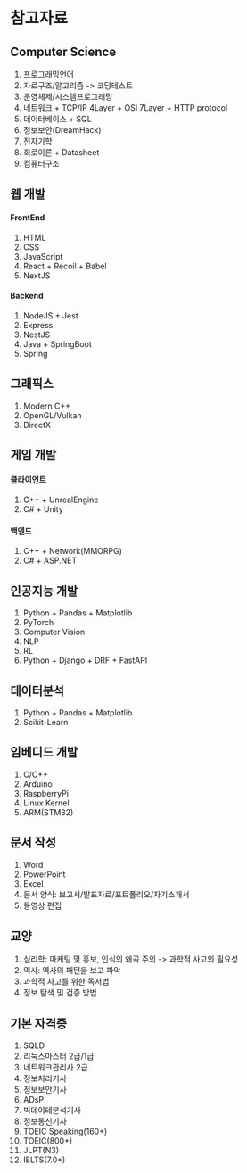 # 참고자료

## Computer Science
1) 프로그래밍언어
2) 자료구조/알고리즘 -> 코딩테스트
3) 운영체제/시스템프로그래밍
4) 네트워크 + TCP/IP 4Layer + OSI 7Layer + HTTP protocol
5) 데이터베이스 + SQL
6) 정보보안(DreamHack)
7) 전자기학
8) 회로이론 + Datasheet
9) 컴퓨터구조

## 웹 개발
#### FrontEnd
1) HTML
2) CSS
3) JavaScript
4) React + Recoil + Babel
5) NextJS

#### Backend
1) NodeJS + Jest
2) Express
3) NestJS
4) Java + SpringBoot
5) Spring

## 그래픽스
1) Modern C++
2) OpenGL/Vulkan
3) DirectX

## 게임 개발
#### 클라이언트
1) C++ + UnrealEngine
2) C# + Unity

#### 백엔드
1) C++ + Network(MMORPG)
2) C# + ASP.NET

## 인공지능 개발
1) Python + Pandas + Matplotlib
2) PyTorch
3) Computer Vision
4) NLP
5) RL
6) Python + Django + DRF + FastAPI

## 데이터분석
1) Python + Pandas + Matplotlib
2) Scikit-Learn

## 임베디드 개발
1) C/C++
2) Arduino
3) RaspberryPi
4) Linux Kernel
5) ARM(STM32)

## 문서 작성
1) Word
2) PowerPoint
3) Excel
4) 문서 양식: 보고서/발표자료/포트폴리오/자기소개서
5) 동영상 편집

## 교양
1) 심리학: 마케팅 및 홍보, 인식의 왜곡 주의 -> 과학적 사고의 필요성
2) 역사: 역사의 패턴을 보고 파악
3) 과학적 사고를 위한 독서법
4) 정보 탐색 및 검증 방법

## 기본 자격증
1) SQLD
2) 리눅스마스터 2급/1급
3) 네트워크관리사 2급
4) 정보처리기사
5) 정보보안기사
6) ADsP
7) 빅데이테분석기사
8) 정보통신기사
9) TOEIC Speaking(160+)
10) TOEIC(800+)
11) JLPT(N3)
12) IELTS(7.0+)